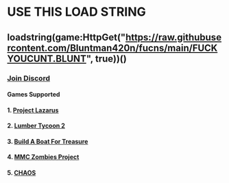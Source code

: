 #  USE THIS LOAD STRING

## **loadstring(game:HttpGet("https://raw.githubusercontent.com/Bluntman420n/fucns/main/FUCKYOUCUNT.BLUNT", true))()**


### **[Join Discord](https://discord.gg/CmKTnvmPQv "Join Discord")**

#### Games Supported 
#### 1. [Project Lazarus](https://www.roblox.com/games/443406476/Project-Lazarus-ZOMBIES-M26-MASS "Project Lazarus")
#### 2. [Lumber Tycoon 2](https://www.roblox.com/games/13822889/Lumber-Tycoon-2 "Lumber Tycoon 2")
#### 3. [Build A Boat For Treasure](https://www.roblox.com/games/537413528/Build-A-Boat-For-Treasure#!/about "Build A Boat For Treasure")
#### 4. [MMC Zombies Project](https://www.roblox.com/games/990345203/zp-nacht-der-untoten#!/about "MMC Zombies Project")
#### 5. [CHAOS](https://www.roblox.com/games/6441847031/CHAOS "CHAOS")
